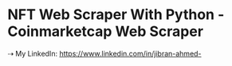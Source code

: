 # NFT Web Scraper With Python - Coinmarketcap Web Scraper

⇢ My LinkedIn: https://www.linkedin.com/in/jibran-ahmed-
